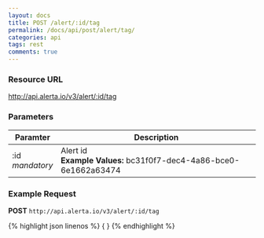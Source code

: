 ```yaml
---
layout: docs
title: POST /alert/:id/tag
permalink: /docs/api/post/alert/tag/
categories: api
tags: rest
comments: true
---
```


### Resource URL

http://api.alerta.io/v3/alert/:id/tag

### Parameters

| Paramter | Description |
| -------- | -------- |
| :id<br>_mandatory_| Alert id<br>**Example Values:** bc31f0f7-dec4-4a86-bce0-6e1662a63474|

### Example Request

**POST** `http://api.alerta.io/v3/alert/:id/tag`

{% highlight json linenos %}
{
}
{% endhighlight %}